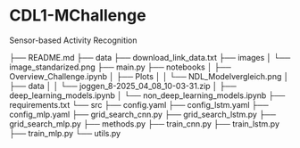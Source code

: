 # CDL1-MChallenge
Sensor-based Activity Recognition


├── README.md
├── data
├── download_link_data.txt
├── images
│   └── image_standarized.png
├── main.py
├── notebooks
│   ├── Overview_Challenge.ipynb
│   ├── Plots
│   │   └── NDL_Modelvergleich.png
│   ├── data
│   │   └── joggen_8-2025_04_08_10-03-31.zip
│   ├── deep_learning_models.ipynb
│   └── non_deep_learning_models.ipynb
├── requirements.txt
└── src
    ├── config.yaml
    ├── config_lstm.yaml
    ├── config_mlp.yaml
    ├── grid_search_cnn.py
    ├── grid_search_lstm.py
    ├── grid_search_mlp.py
    ├── methods.py
    ├── train_cnn.py
    ├── train_lstm.py
    ├── train_mlp.py
    └── utils.py